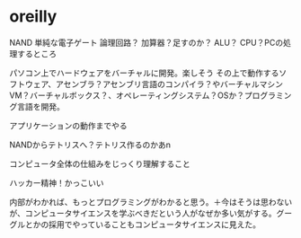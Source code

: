 # oreilly
NAND 単純な電子ゲート
論理回路？
加算器？足すのか？
ALU？
CPU？PCの処理するところ

パソコン上でハードウェアをバーチャルに開発。楽しそう
その上で動作するソフトウェア、アセンブラ？アセンブリ言語のコンパイラ？やバーチャルマシンVM？バーチャルボックス？、オペレーティングシステム？OSか？プログラミング言語を開発。

アプリケーションの動作までやる

NANDからテトリスへ？テトリス作るのかあn

コンピュータ全体の仕組みをじっくり理解すること

ハッカー精神！かっこいい

内部がわかれば、もっとプログラミングがわかると思う。＋今はそうは思わないが、コンピュータサイエンスを学ぶべきだという人がなぜか多い気がする。グーグルとかの採用でやっていることもコンピュータサイエンスに見えた。

